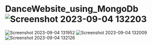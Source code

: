 # DanceWebsite_using_MongoDb![Screenshot 2023-09-04 132203](https://github.com/skanarul8002/DanceWebsite_using_MongoDb/assets/112712827/6f2117bc-c193-47e1-8787-9611ff7d53b0)
![Screenshot 2023-09-04 131952](https://github.com/skanarul8002/DanceWebsite_using_MongoDb/assets/112712827/ea0e6556-bcbc-419a-9749-91ec9f5a69d6)
![Screenshot 2023-09-04 132009](https://github.com/skanarul8002/DanceWebsite_using_MongoDb/assets/112712827/7b9b7592-02cb-4618-8fc2-3ad6104177e9)
![Screenshot 2023-09-04 132126](https://github.com/skanarul8002/DanceWebsite_using_MongoDb/assets/112712827/e4d0a869-0679-4fc7-b9e7-0223a4f3b7da)
